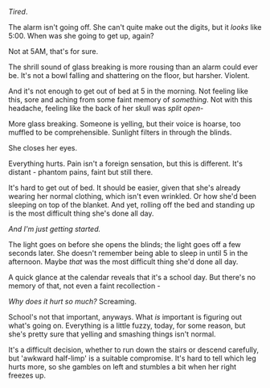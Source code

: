 *Tired*.

The alarm isn't going off. She can't quite make out the digits, but it *looks* like 5:00. When was she going to get up, again?

Not at 5AM, that's for sure.

The shrill sound of glass breaking is more rousing than an alarm could ever be. It's not a bowl falling and shattering on the floor, but harsher. Violent.

And it's not enough to get out of bed at 5 in the morning. Not feeling like this, sore and aching from some faint memory of *something*. Not with this headache, feeling like the back of her skull was *split open*-

More glass breaking. Someone is yelling, but their voice is hoarse, too muffled to be comprehensible. Sunlight filters in through the blinds.

She closes her eyes. 

Everything hurts. Pain isn't a foreign sensation, but this is different. It's distant - phantom pains, faint but still there.

It's hard to get out of bed. It should be easier, given that she's already wearing her normal clothing, which isn't even wrinkled. Or how she'd been sleeping on top of the blanket. And yet, rolling off the bed and standing up is the most difficult thing she's done all day.

*And I'm just getting started.*

The light goes on before she opens the blinds; the light goes off a few seconds later. She doesn't remember being able to sleep in until 5 in the afternoon. Maybe *that* was the most difficult thing she'd done all day.

A quick glance at the calendar reveals that it's a school day. But there's no memory of that, not even a faint recollection -

*Why does it hurt so much?* Screaming.

School's not that important, anyways. What *is* important is figuring out what's going on. Everything is a little fuzzy, today, for some reason, but she's pretty sure that yelling and smashing things isn't normal.

It's a difficult decision, whether to run down the stairs or descend carefully, but 'awkward half-limp' is a suitable compromise. It's hard to tell which leg hurts more, so she gambles on left and stumbles a bit when her right freezes up.